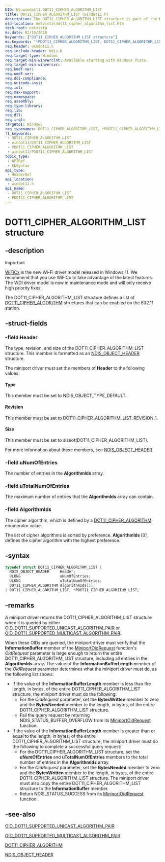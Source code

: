 ```yaml
---
UID: NS:windot11.DOT11_CIPHER_ALGORITHM_LIST
title: DOT11_CIPHER_ALGORITHM_LIST (windot11.h)
description: The DOT11_CIPHER_ALGORITHM_LIST structure is part of the Native 802.11 Wireless LAN interface, which is deprecated for Windows 10 and later.
old-location: netvista\dot11_cipher_algorithm_list.htm
tech.root: netvista
ms.date: 02/16/2018
keywords: ["DOT11_CIPHER_ALGORITHM_LIST structure"]
ms.keywords: "*PDOT11_CIPHER_ALGORITHM_LIST, DOT11_CIPHER_ALGORITHM_LIST, DOT11_CIPHER_ALGORITHM_LIST structure [Network Drivers Starting with Windows Vista], Native_802.11_data_types_704d7a5a-0cf5-459f-af0c-06dfdc936a9e.xml, PDOT11_CIPHER_ALGORITHM_LIST, PDOT11_CIPHER_ALGORITHM_LIST structure pointer [Network Drivers Starting with Windows Vista], netvista.dot11_cipher_algorithm_list, windot11/DOT11_CIPHER_ALGORITHM_LIST, windot11/PDOT11_CIPHER_ALGORITHM_LIST"
req.header: windot11.h
req.include-header: Ndis.h
req.target-type: Windows
req.target-min-winverclnt: Available starting with Windows Vista.
req.target-min-winversvr: 
req.kmdf-ver: 
req.umdf-ver: 
req.ddi-compliance: 
req.unicode-ansi: 
req.idl: 
req.max-support: 
req.namespace: 
req.assembly: 
req.type-library: 
req.lib: 
req.dll: 
req.irql: 
targetos: Windows
req.typenames: DOT11_CIPHER_ALGORITHM_LIST, *PDOT11_CIPHER_ALGORITHM_LIST
f1_keywords:
 - DOT11_CIPHER_ALGORITHM_LIST
 - windot11/DOT11_CIPHER_ALGORITHM_LIST
 - PDOT11_CIPHER_ALGORITHM_LIST
 - windot11/PDOT11_CIPHER_ALGORITHM_LIST
topic_type:
 - APIRef
 - kbSyntax
api_type:
 - HeaderDef
api_location:
 - windot11.h
api_name:
 - DOT11_CIPHER_ALGORITHM_LIST
 - PDOT11_CIPHER_ALGORITHM_LIST
---
```


# DOT11_CIPHER_ALGORITHM_LIST structure


## -description

> [!IMPORTANT]
> [WiFiCx](/windows-hardware/drivers/netcx/wifi-wdf-class-extension-wificx) is the new Wi-Fi driver model released in Windows 11. We recommend that you use WiFiCx to take advantage of the latest features. The WDI driver model is now in maintenance mode and will only receive high priority fixes.

The DOT11_CIPHER_ALGORITHM_LIST structure defines a list of [DOT11_CIPHER_ALGORITHM](..\wlantypes\ne-wlantypes-_dot11_cipher_algorithm.md) structures that can be enabled on the 802.11 station.

## -struct-fields

### -field Header

The type, revision, and size of the DOT11_CIPHER_ALGORITHM_LIST structure. This member is formatted as an [NDIS_OBJECT_HEADER](..\objectheader\ns-objectheader-ndis_object_header.md) structure.

The miniport driver must set the members of **Header** to the following values:


#### Type

This member must be set to NDIS_OBJECT_TYPE_DEFAULT.



#### Revision

This member must be set to DOT11_CIPHER_ALGORITHM_LIST_REVISION_1.



#### Size

This member must be set to sizeof(DOT11_CIPHER_ALGORITHM_LIST).

For more information about these members, see [NDIS_OBJECT_HEADER](..\objectheader\ns-objectheader-ndis_object_header.md).

### -field uNumOfEntries

The number of entries in the **AlgorithmIds** array.

### -field uTotalNumOfEntries

The maximum number of entries that the **AlgorithmIds** array can contain.

### -field AlgorithmIds

The cipher algorithm, which is defined by a [DOT11_CIPHER_ALGORITHM](..\wlantypes\ne-wlantypes-_dot11_cipher_algorithm.md) enumerator value.

The list of cipher algorithms is sorted by preference. **AlgorithmIds** [0] defines the cipher algorithm with the highest preference.

## -syntax

```cpp
typedef struct DOT11_CIPHER_ALGORITHM_LIST {
  NDIS_OBJECT_HEADER     Header;
  ULONG                  uNumOfEntries;
  ULONG                  uTotalNumOfEntries;
  DOT11_CIPHER_ALGORITHM AlgorithmIds[1];
} DOT11_CIPHER_ALGORITHM_LIST, *PDOT11_CIPHER_ALGORITHM_LIST;
```

## -remarks

A miniport driver returns the DOT11_CIPHER_ALGORITHM_LIST structure when it is queried by either [OID_DOT11_SUPPORTED_UNICAST_ALGORITHM_PAIR](/previous-versions/windows/embedded/gg157261(v=winembedded.80)) or [OID_DOT11_SUPPORTED_MULTICAST_ALGORITHM_PAIR](/windows-hardware/drivers/network/oid-dot11-supported-multicast-algorithm-pair).

When these OIDs are queried, the miniport driver must verify that the **InformationBuffer** member of the [MiniportOidRequest](..\ndis\nc-ndis-miniport_oid_request.md) function's *OidRequest* parameter is large enough to return the entire DOT11_CIPHER_ALGORITHM_LIST structure, including all entries in the
**AlgorithmIds** array. The value of the **InformationBufferLength** member of the *OidRequest* parameter determines what the miniport driver must do, as the following list shows:

* If the value of the **InformationBufferLength** member is less than the length, in bytes, of the entire DOT11_CIPHER_ALGORITHM_LIST structure, the miniport driver must do the following:
  * For the _OidRequest_ parameter, set the **BytesWritten** member to zero and the **BytesNeeded** member to the length, in bytes, of the entire DOT11_CIPHER_ALGORITHM_LIST structure.
  * Fail the query request by returning NDIS_STATUS_BUFFER_OVERFLOW from its [MiniportOidRequest](..\ndis\nc-ndis-miniport_oid_request.md) function.
* If the value of the **InformationBufferLength** member is greater than or equal to the length, in bytes, of the entire DOT11_CIPHER_ALGORITHM_LIST structure, the miniport driver must do the following to complete a successful query request:
  * For the DOT11_CIPHER_ALGORITHM_LIST structure, set the **uNumOfEntries** and **uTotalNumOfEntries** members to the total number of entries in the **AlgorithmIds** array.
  * For the _OidRequest_ parameter, set the **BytesNeeded** member to zero and the **BytesWritten** member to the length, in bytes, of the entire DOT11_CIPHER_ALGORITHM_LIST structure. The miniport driver must also copy the entire DOT11_CIPHER_ALGORITHM_LIST structure to the **InformationBuffer** member.
  * Return NDIS_STATUS_SUCCESS from its [MiniportOidRequest](..\ndis\nc-ndis-miniport_oid_request.md) function.

## -see-also

[OID_DOT11_SUPPORTED_UNICAST_ALGORITHM_PAIR](/previous-versions/windows/embedded/gg157261(v=winembedded.80))



[OID_DOT11_SUPPORTED_MULTICAST_ALGORITHM_PAIR](/windows-hardware/drivers/network/oid-dot11-supported-multicast-algorithm-pair)


[DOT11_CIPHER_ALGORITHM](..\wlantypes\ne-wlantypes-_dot11_cipher_algorithm.md)


[NDIS_OBJECT_HEADER](..\objectheader\ns-objectheader-ndis_object_header.md)

